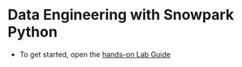 # Data Engineering with Snowpark Python
* To get started, open the [hands-on Lab Guide](https://github.com/sfc-gh-mwies/sunlife-hol/blob/main/Day1/data-engineering-snowpark/HOL%20Guide%20-%20Data%20Engineering%20Pipelines%20with%20Snowpark%20Python.pdf)
